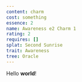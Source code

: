```yaml
---
content: charm
cost: something
essence: 2
name: Awareness e2 Charm 1
rating: 2
requires: []
splat: Second Sunrise
trait: Awareness
tree: Oracle
---
```


Hello **world**!
